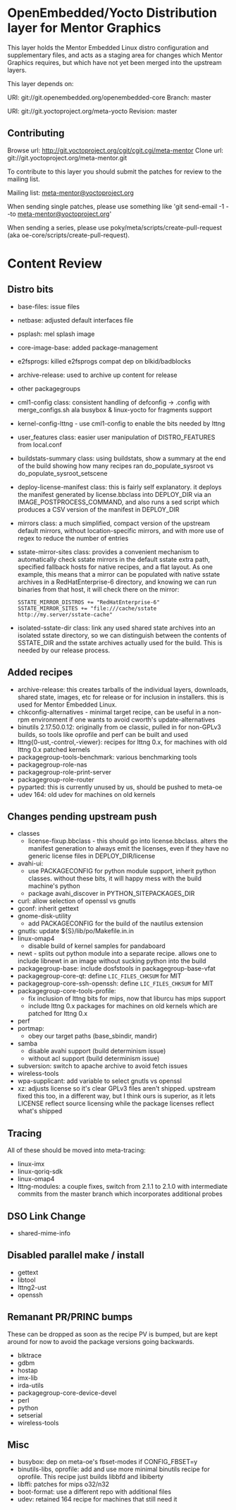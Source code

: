 OpenEmbedded/Yocto Distribution layer for Mentor Graphics
=========================================================

This layer holds the Mentor Embedded Linux distro configuration and
supplementary files, and acts as a staging area for changes which Mentor
Graphics requires, but which have not yet been merged into the upstream
layers.

This layer depends on:

URI: git://git.openembedded.org/openembedded-core
Branch: master

URI: git://git.yoctoproject.org/meta-yocto
Revision: master


Contributing
------------

Browse url: http://git.yoctoproject.org/cgit/cgit.cgi/meta-mentor
Clone url: git://git.yoctoproject.org/meta-mentor.git

To contribute to this layer you should submit the patches for review to the
mailing list.

Mailing list: meta-mentor@yoctoproject.org

When sending single patches, please use something like
'git send-email -1 --to meta-mentor@yoctoproject.org'

When sending a series, please use poky/meta/scripts/create-pull-request (aka
oe-core/scripts/create-pull-request).

Content Review
==============

Distro bits
-----------

- base-files: issue files
- netbase: adjusted default interfaces file
- psplash: mel splash image
- core-image-base: added package-management
- e2fsprogs: killed e2fsprogs compat dep on blkid/badblocks
- archive-release: used to archive up content for release
- other packagegroups

- cml1-config class: consistent handling of defconfig -> .config with
  merge_configs.sh ala busybox & linux-yocto for fragments support
- kernel-config-lttng - use cml1-config to enable the bits needed by lttng
- user_features class: easier user manipulation of DISTRO_FEATURES from
  local.conf
- buildstats-summary class: using buildstats, show a summary at the end of
  the build showing how many recipes ran do_populate_sysroot vs
  do_populate_sysroot_setscene
- deploy-license-manifest class: this is fairly self explanatory. it
  deploys the manifest generated by license.bbclass into DEPLOY_DIR via an
  IMAGE_POSTPROCESS_COMMAND, and also runs a sed script which produces
  a CSV version of the manifest in DEPLOY_DIR
- mirrors class: a much simplified, compact version of the upstream
  default mirrors, without location-specific mirrors, and with more use of
  regex to reduce the number of entries
- sstate-mirror-sites class: provides a convenient mechanism to
  automatically check sstate mirrors in the default sstate extra path,
  specified fallback hosts for native recipes, and a flat layout. As one
  example, this means that a mirror can be populated with native sstate
  archives in a RedHatEnterprise-6 directory, and knowing we can run
  binaries from that host, it will check there on the mirror:

      SSTATE_MIRROR_DISTROS += "RedHatEnterprise-6"
      SSTATE_MIRROR_SITES += "file:///cache/sstate http://my.server/sstate-cache"

- isolated-sstate-dir class: link any used shared state archives into an
  isolated sstate directory, so we can distinguish between the contents of
  SSTATE_DIR and the sstate archives actually used for the build. This is
  needed by our release process.

Added recipes
-------------

- archive-release: this creates tarballs of the individual layers,
  downloads, shared state, images, etc for release or for inclusion in
  installers. this is used for Mentor Embedded Linux.
- chkconfig-alternatives - minimal target recipe, can be useful in
  a non-rpm environment if one wants to avoid cworth's update-alternatives
- binutils 2.17.50.0.12: originally from oe classic, pulled in for
  non-GPLv3 builds, so tools like oprofile and perf can be built and used
- lttng{0-ust,-control,-viewer}: recipes for lttng 0.x, for machines with
  old lttng 0.x patched kernels
- packagegroup-tools-benchmark: various benchmarking tools
- packagegroup-role-nas
- packagegroup-role-print-server
- packagegroup-role-router
- pyparted: this is currently unused by us, should be pushed to meta-oe
- udev 164: old udev for machines on old kernels

Changes pending upstream push
-----------------------------

- classes
    - license-fixup.bbclass - this should go into license.bbclass. alters
      the manifest generation to always emit the licenses, even if they
      have no generic license files in DEPLOY_DIR/license
- avahi-ui:
    - use PACKAGECONFIG for python module support, inherit python classes.
      without these bits, it will happy mess with the build machine's
      python
    - package avahi_discover in PYTHON_SITEPACKAGES_DIR
- curl: allow selection of openssl vs gnutls
- gconf: inherit gettext
- gnome-disk-utility
    - add PACKAGECONFIG for the build of the nautilus extension
- gnutls: update ${S}/lib/po/Makefile.in.in
- linux-omap4
    - disable build of kernel samples for pandaboard
- newt - splits out python module into a separate recipe. allows one to
  include libnewt in an image without sucking python into the build
- packagegroup-base: include dosfstools in packagegroup-base-vfat
- packagegroup-core-qt: define `LIC_FILES_CHKSUM` for MIT
- packagegroup-core-ssh-openssh: define `LIC_FILES_CHKSUM` for MIT
- packagegroup-core-tools-profile:
    - fix inclusion of lttng bits for mips, now that liburcu has mips
      support
    - include lttng 0.x packages for machines on old kernels which are
      patched for lttng 0.x
- perf
- portmap:
    - obey our target paths (base_sbindir, mandir)
- samba
    - disable avahi support (build determinism issue)
    - without acl support (build determinism issue)
- subversion: switch to apache archive to avoid fetch issues
- wireless-tools
- wpa-supplicant: add variable to select gnutls vs openssl
- xz: adjusts license so it's clear GPLv3 files aren't shipped. upstream
  fixed this too, in a different way, but I think ours is superior, as it
  lets LICENSE reflect source licensing while the package licenses reflect
  what's shipped

Tracing
-------

All of these should be moved into meta-tracing:

- linux-imx
- linux-qoriq-sdk
- linux-omap4
- lttng-modules: a couple fixes, switch from 2.1.1 to 2.1.0 with
  intermediate commits from the master branch which incorporates
  additional probes

DSO Link Change
---------------

- shared-mime-info

Disabled parallel make / install
--------------------------------

- gettext
- libtool
- lttng2-ust
- openssh

Remanant PR/PRINC bumps
-----------------------

These can be dropped as soon as the recipe PV is bumped, but are kept around
for now to avoid the package versions going backwards.

- blktrace
- gdbm
- hostap
- imx-lib
- irda-utils
- packagegroup-core-device-devel
- perl
- python
- setserial
- wireless-tools

Misc
----

- busybox: dep on meta-oe's fbset-modes if CONFIG_FBSET=y
- binutils-libs, oprofile: add and use more minimal binutils recipe for
  oprofile. This recipe just builds libbfd and libiberty
- libffi: patches for mips o32/n32
- boot-format: use a different repo with additional files
- udev: retained 164 recipe for machines that still need it
